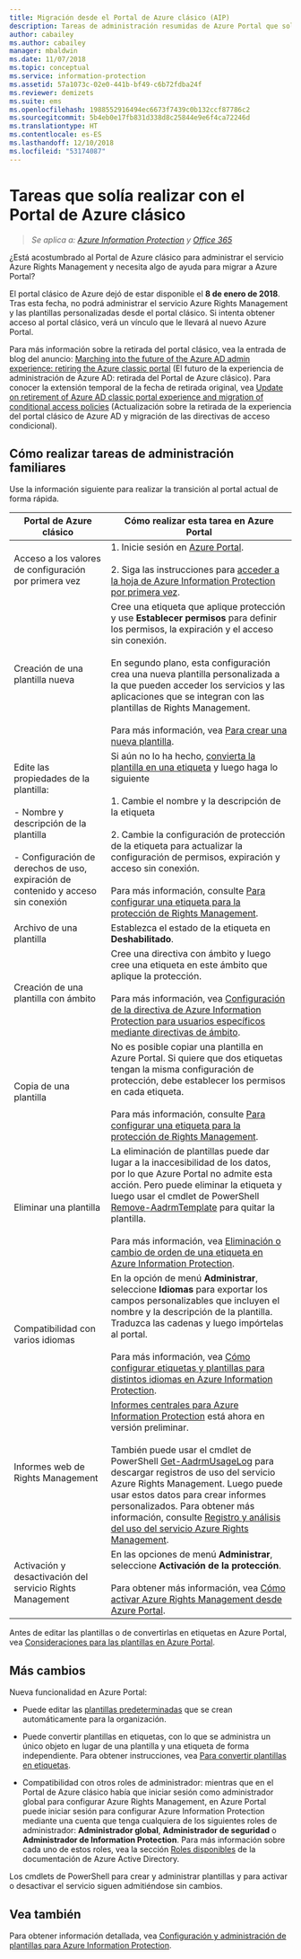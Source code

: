 ```yaml
---
title: Migración desde el Portal de Azure clásico (AIP)
description: Tareas de administración resumidas de Azure Portal que solía realizar en el Portal de Azure clásico
author: cabailey
ms.author: cabailey
manager: mbaldwin
ms.date: 11/07/2018
ms.topic: conceptual
ms.service: information-protection
ms.assetid: 57a1073c-02e0-441b-bf49-c6b72fdba24f
ms.reviewer: demizets
ms.suite: ems
ms.openlocfilehash: 1988552916494ec6673f7439c0b132ccf87786c2
ms.sourcegitcommit: 5b4eb0e17fb831d338d8c25844e9e6f4ca72246d
ms.translationtype: HT
ms.contentlocale: es-ES
ms.lasthandoff: 12/10/2018
ms.locfileid: "53174087"
---
```

# <a name="tasks-that-you-used-to-do-with-the-azure-classic-portal"></a>Tareas que solía realizar con el Portal de Azure clásico

>*Se aplica a: [Azure Information Protection](https://azure.microsoft.com/pricing/details/information-protection) y [Office 365](https://download.microsoft.com/download/E/C/F/ECF42E71-4EC0-48FF-AA00-577AC14D5B5C/Azure_Information_Protection_licensing_datasheet_EN-US.pdf)*

¿Está acostumbrado al Portal de Azure clásico para administrar el servicio Azure Rights Management y necesita algo de ayuda para migrar a Azure Portal?

El portal clásico de Azure dejó de estar disponible el **8 de enero de 2018**. Tras esta fecha, no podrá administrar el servicio Azure Rights Management y las plantillas personalizadas desde el portal clásico. Si intenta obtener acceso al portal clásico, verá un vínculo que le llevará al nuevo Azure Portal.

Para más información sobre la retirada del portal clásico, vea la entrada de blog del anuncio: [Marching into the future of the Azure AD admin experience: retiring the Azure classic portal](https://cloudblogs.microsoft.com/enterprisemobility/2017/09/18/marching-into-the-future-of-the-azure-ad-admin-experience-retiring-the-azure-classic-portal/) (El futuro de la experiencia de administración de Azure AD: retirada del Portal de Azure clásico). Para conocer la extensión temporal de la fecha de retirada original, vea [Update on retirement of Azure AD classic portal experience and migration of conditional access policies](https://cloudblogs.microsoft.com/enterprisemobility/2017/11/29/update-on-retirement-of-azure-ad-classic-portal-experience-and-migration-of-conditional-access-policies/) (Actualización sobre la retirada de la experiencia del portal clásico de Azure AD y migración de las directivas de acceso condicional).

## <a name="how-to-do-your-familiar-admin-tasks"></a>Cómo realizar tareas de administración familiares

Use la información siguiente para realizar la transición al portal actual de forma rápida.

|Portal de Azure clásico|Cómo realizar esta tarea en Azure Portal
|-----------|--------------------|
|Acceso a los valores de configuración por primera vez|1. Inicie sesión en [Azure Portal](configure-policy.md#signing-in-to-the-azure-portal).<br /><br />2. Siga las instrucciones para [acceder a la hoja de Azure Information Protection por primera vez](configure-policy.md#to-access-the-azure-information-protection-blade-for-the-first-time).
|Creación de una plantilla nueva|Cree una etiqueta que aplique protección y use **Establecer permisos** para definir los permisos, la expiración y el acceso sin conexión. <br /><br />En segundo plano, esta configuración crea una nueva plantilla personalizada a la que pueden acceder los servicios y las aplicaciones que se integran con las plantillas de Rights Management.<br /><br />Para más información, vea [Para crear una nueva plantilla](configure-policy-templates.md#to-create-a-new-template).
|Edite las propiedades de la plantilla: <br /><br />- Nombre y descripción de la plantilla<br /><br />- Configuración de derechos de uso, expiración de contenido y acceso sin conexión|Si aún no lo ha hecho, [convierta la plantilla en una etiqueta](configure-policy-templates.md#to-convert-templates-to-labels) y luego haga lo siguiente<br /><br />1. Cambie el nombre y la descripción de la etiqueta<br /><br />2. Cambie la configuración de protección de la etiqueta para actualizar la configuración de permisos, expiración y acceso sin conexión.<br /><br />Para más información, consulte [Para configurar una etiqueta para la protección de Rights Management](configure-policy-protection.md#to-configure-a-label-for-protection-settings).
|Archivo de una plantilla|Establezca el estado de la etiqueta en **Deshabilitado**.
|Creación de una plantilla con ámbito|Cree una directiva con ámbito y luego cree una etiqueta en este ámbito que aplique la protección. <br /><br />Para más información, vea [Configuración de la directiva de Azure Information Protection para usuarios específicos mediante directivas de ámbito](configure-policy-scope.md).
|Copia de una plantilla|No es posible copiar una plantilla en Azure Portal. Si quiere que dos etiquetas tengan la misma configuración de protección, debe establecer los permisos en cada etiqueta. <br /><br />Para más información, consulte [Para configurar una etiqueta para la protección de Rights Management](configure-policy-protection.md#to-configure-a-label-for-protection-settings).
|Eliminar una plantilla|La eliminación de plantillas puede dar lugar a la inaccesibilidad de los datos, por lo que Azure Portal no admite esta acción. Pero puede eliminar la etiqueta y luego usar el cmdlet de PowerShell [Remove-AadrmTemplate](/powershell/module/aadrm/remove-aadrmtemplate) para quitar la plantilla. <br /><br />Para más información, vea [Eliminación o cambio de orden de una etiqueta en Azure Information Protection](configure-policy-delete-reorder.md).
|Compatibilidad con varios idiomas|En la opción de menú **Administrar**, seleccione **Idiomas** para exportar los campos personalizables que incluyen el nombre y la descripción de la plantilla. Traduzca las cadenas y luego impórtelas al portal. <br /><br />Para más información, vea [Cómo configurar etiquetas y plantillas para distintos idiomas en Azure Information Protection](configure-policy-languages.md).
|Informes web de Rights Management|[Informes centrales para Azure Information Protection](reports-aip.md) está ahora en versión preliminar.<br /><br />También puede usar el cmdlet de PowerShell [Get-AadrmUsageLog](/powershell/module/aadrm/Get-AadrmUsageLog) para descargar registros de uso del servicio Azure Rights Management. Luego puede usar estos datos para crear informes personalizados. Para obtener más información, consulte [Registro y análisis del uso del servicio Azure Rights Management](log-analyze-usage.md).
|Activación y desactivación del servicio Rights Management|En las opciones de menú **Administrar**, seleccione **Activación de la protección**.<br /><br />Para obtener más información, vea [Cómo activar Azure Rights Management desde Azure Portal](activate-azure.md).

Antes de editar las plantillas o de convertirlas en etiquetas en Azure Portal, vea [Consideraciones para las plantillas en Azure Portal](configure-policy-templates.md#considerations-for-templates-in-the-azure-portal).


## <a name="what-else-has-changed"></a>Más cambios

Nueva funcionalidad en Azure Portal:

- Puede editar las [plantillas predeterminadas](configure-policy-templates.md#default-templates) que se crean automáticamente para la organización.

- Puede convertir plantillas en etiquetas, con lo que se administra un único objeto en lugar de una plantilla y una etiqueta de forma independiente. Para obtener instrucciones, vea [Para convertir plantillas en etiquetas](configure-policy-templates.md#to-convert-templates-to-labels).

- Compatibilidad con otros roles de administrador: mientras que en el Portal de Azure clásico había que iniciar sesión como administrador global para configurar Azure Rights Management, en Azure Portal puede iniciar sesión para configurar Azure Information Protection mediante una cuenta que tenga cualquiera de los siguientes roles de administrador: **Administrador global**, **Administrador de seguridad** o **Administrador de Information Protection**. Para más información sobre cada uno de estos roles, vea la sección [Roles disponibles](/azure/active-directory/active-directory-assign-admin-roles-azure-portal#available-roles) de la documentación de Azure Active Directory.

Los cmdlets de PowerShell para crear y administrar plantillas y para activar o desactivar el servicio siguen admitiéndose sin cambios.

## <a name="see-also"></a>Vea también
Para obtener información detallada, vea [Configuración y administración de plantillas para Azure Information Protection](configure-policy-templates.md).


